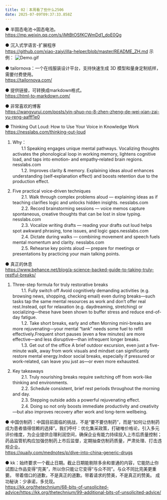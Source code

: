 ```yaml
---
title: 02｜本周看了些什么2506
date: 2025-07-09T09:37:33.858Z
---
```



● 半固态电池->固态电池。
https://mp.weixin.qq.com/s/iMtBtOSfKCWmDd1_doE0Qg

● 沉入式学语言-扩展程序  
https://github.com/xiao-zaiyi/illa-helper/blob/master/README_ZH.md
示例：
![Demo.gif](https://raw.githubusercontent.com/Ryanryanz/tinymind-blog/main/assets/images/2025-07-09/1752049463552.gif)

● tailornova：一个在线服装设计平台，支持快速生成 3D 模型和量身定制纸样，需要付费使用。  
https://tailornova.com/

● 提供链接，可转换成markdown格式。  
https://html-to-markdown.com/

● 非常喜欢的博客  
https://wangyurui.com/posts/yin-shuo-no-8-zhen-zheng-de-wei-xian-zai-yu-reng-aafff1e0

● Thinking Out Loud: How to Use Your Voice in Knowledge Work 
https://nesslabs.com/thinking-out-loud  
1. Why：    
　　1.1 Speaking engages unique mental pathways. Vocalizing thoughts activates the phonological loop in working memory, lightens cognitive load, and taps into emotion‑ and empathy‑related brain regions. nesslabs.com    
　　1.2. Improves clarity & memory. Explaining ideas aloud enhances understanding (self‑explanation effect) and boosts retention due to the production effect.  

2. Five practical voice‑driven techniques  
　　2.1. Walk through complex problems aloud — explaining ideas as if teaching clarifies logic and unlocks hidden insights. nesslabs.com  
　　2.2. Record brainstorming sessions — voice memos capture spontaneous, creative thoughts that can be lost in slow typing. nesslabs.com  
　　2.3. Vocalize writing drafts — reading your drafts out loud helps spot awkward phrasing, tone issues, and logic gaps.nesslabs.com  
　　2.4. Dictate during walks — combining movement and speech fuels mental momentum and clarity. nesslabs.com  
　　2.5. Rehearse key points aloud — prepare for meetings or presentations by practicing your main talking points.  

● 真正的休息  
https://www.behance.net/blog/a-science-backed-guide-to-taking-truly-restful-breaks/  
1. Three-step formula for truly restorative breaks  
　　1.1. Fully switch off
Avoid cognitively demanding activities (e.g. browsing news, shopping, checking email) even during breaks—such tasks tap the same mental resources as work and don’t offer real rest.Instead, opt for relaxation (e.g. daydreaming, stretching) or socializing—these have been shown to buffer stress and reduce end-of-day fatigue.  
　　1.2. Take short breaks, early and often
Morning mini-breaks are more rejuvenating—your mental “tank” needs some fuel to refill effectively.Frequent short pauses (even a few minutes) are more effective—and less disruptive—than infrequent longer breaks.  
　　1.3. Get out of the office
A brief outdoor excursion, even just a five-minute walk, away from work visuals and mindset can significantly restore mental energy.Indoor social breaks, especially if pressured or work-related, can leave you just as—or even more exhausted.  

2. Key takeaways  
　　2.1. Truly nourishing breaks require switching off from work-like thinking and environments.  
　　2.2. Schedule consistent, brief rest periods throughout the morning and day.  
　　2.3. Stepping outside adds a powerful rejuvenating effect.  
　　2.4. Doing so not only boosts immediate productivity and creativity—but also improves recovery after work and long-term wellbeing.

● 中国仿制药：中国目前面临的挑战，不是“要不要仿制药”，而是“如何让仿制药成为患者值得信赖的选择”。我们呼吁：优化集采政策，打破唯价格论，引入多元评价维度，为企业提供合理利润空间，确保企业有能力持续投入上市后质量控制；药品监管机构应加强仿制药上市后监督，定期抽查仿制药质量，严肃处理、打击违规企业。  
https://quaily.com/mednotes/p/dive-into-china-generic-drugs

● kk：始终要求一个截止日期。截止日期能剔除多余和普通的内容，它能防止你试图让作品变得“完美”，所以你只能让它变得“与众不同”。与众不同比完美更重要。
带着借口的道歉，不是真正的道歉。带着请求的赞美，不是真正的赞美。
成功秘诀：少承诺，多兑现。  
https://kk.org/thetechnium/68-bits-of-unsolicited-advice/https://kk.org/thetechnium/99-additional-bits-of-unsolicited-advice/